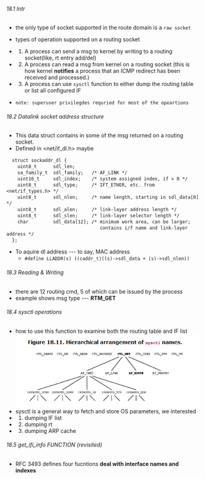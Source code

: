 ###### 18.1 Intr
* the only type of socket supported in the route domain is a `raw socket`
* types of operation supported on a routing socket
* 1. A process can send a msg to kernel by writing to a routing socket(like, rt entry add/del)
* 2. A process can read a msg from kernel on a routing socket (this is how kernel **notifies** a process that an ICMP redirect has been received and processed.)
* 3. A process can use `sysctl` function to either dump the routing table or list all configured IF

* `note: superuser privilegdes requried for most of the opeartions`

###### 18.2 Datalink socket address structure

* This data struct contains in some of the msg returned on a routing socket.
* Defined in <net/if_dl.h> maybe
```
  struct sockaddr_dl {
    uint8_t      sdl_len;
    sa_family_t  sdl_family;   /* AF_LINK */
    uint16_t     sdl_index;    /* system assigned index, if > 0 */
    uint8_t      sdl_type;     /* IFT_ETHER, etc. from <net/if_types.h> */
    uint8_t      sdl_nlen;     /* name length, starting in sdl_data[0] */
    uint8_t      sdl_alen;     /* link-layer address length */
    uint8_t      sdl_slen;     /* link-layer selector length */
    char         sdl_data[12]; /* minimum work area, can be larger;
                                  contains i/f name and link-layer address */
  };
```
* To aquire dl address --- to say, MAC address
   * `#define LLADDR(s) ((caddr_t)((s)->sdl_data + (s)->sdl_nlen))`

###### 18.3 Reading & Writing

* there are 12 routing cmd, 5 of which can be issued by the process
* example shows msg type --- **RTM_GET**

###### 18.4 sysctl operations

* how to use this function to examine both the routing table and IF list
![](sysctl_hiera.png)
* sysctl is a general way to fetch and store OS parameters, we interested
* 1. dumping IF list
* 2. dumping rt
* 3. dumping ARP cache

###### 18.5 get_ifi_info FUNCTION (revisited)

* RFC 3493 defines four fucntions **deal with interface names and indexes**
